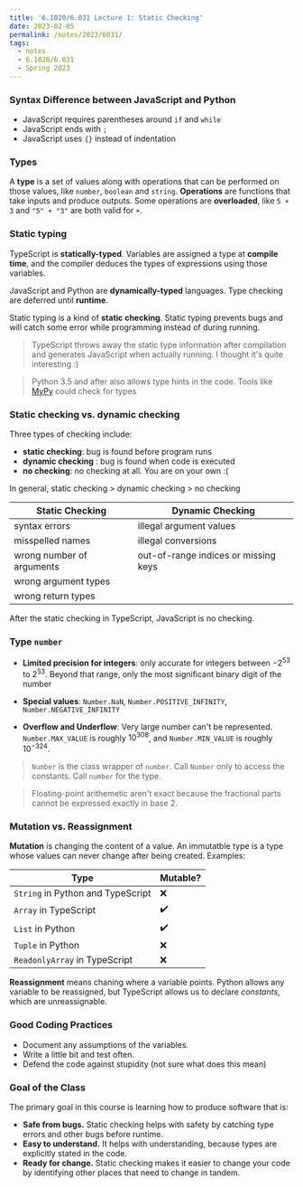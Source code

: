 ```yaml
---
title: '6.1020/6.031 Lecture 1: Static Checking'
date: 2023-02-05
permalink: /notes/2023/6031/
tags:
  - notes
  - 6.1020/6.031
  - Spring 2023
---
```


### Syntax Difference between JavaScript and Python

- JavaScript requires parentheses around `if` and `while`
- JavaScript ends with `;`
- JavaScript uses `{}` instead of indentation

### Types

A **type** is a set of values along with operations that can be performed on those values, like `number`, `boolean` and `string`.
**Operations** are functions that take inputs and produce outputs.
Some operations are **overloaded**, like `5 + 3` and `"5" + "3"` are both valid for `+`.

### Static typing

TypeScript is **statically-typed**. Variables are assigned a type at **compile time**, and the compiler deduces the types of expressions using those variables.

JavaScript and Python are **dynamically-typed** languages. Type checking are deferred until **runtime**.

Static typing is a kind of **static checking**. Static typing prevents bugs and will catch some error while programming instead of during running.

> TypeScript throws away the static type information after compilation and generates JavaScript when actually running. I thought it's quite interesting :)

> Python 3.5 and after also allows type hints in the code. Tools like [MyPy](https://mypy-lang.org/) could check for types

### Static checking vs. dynamic checking

Three types of checking include:

- **static checking**: bug is found before program runs
- **dynamic checking** : bug is found when code is executed
- **no checking**: no checking at all. You are on your own :(

In general, static checking > dynamic checking > no checking

| Static Checking | Dynamic Checking |
|-----------------|------------------|
| syntax errors | illegal argument values |
| misspelled names | illegal conversions |
| wrong number of arguments | out-of-range indices or missing keys |
| wrong argument types | |
| wrong return types | |

After the static checking in TypeScript, JavaScript is no checking.

### Type `number`

- **Limited precision for integers**: only accurate for integers between $-2^{53}$ to $2^{53}$. Beyond that range, only the most significant binary digit of the number

- **Special values**: `Number.NaN`, `Number.POSITIVE_INFINITY`, `Number.NEGATIVE_INFINITY`

- **Overflow and Underflow**: Very large number can't be represented. `Number.MAX_VALUE` is roughly $10^{308}$, and `Number.MIN_VALUE` is roughly $10^{-324}$.

> `Number` is the class wrapper of `number`. Call `Number` only to access the constants. Call `number` for the type.

> Floating-point arithemetic aren't exact because the fractional parts cannot be expressed exactly in base 2.

### Mutation vs. Reassignment

**Mutation** is changing the content of a value. An immutatble type is a type whose values can never change after being created.
Examples:

| Type | Mutable? |
|------|----------|
|`String` in Python and TypeScript| :x: |
| `Array` in TypeScript | :heavy_check_mark: |
| `List` in Python | :heavy_check_mark: |
| `Tuple` in Python | :x: |
| `ReadonlyArray` in TypeScript | :x: |

**Reassignment** means chaning where a variable points. Python allows any variable to be reassigned, but TypeScript allows us to declare *constants*, which are unreassignable.

### Good Coding Practices

- Document any assumptions of the variables.
- Write a little bit and test often.
- Defend the code against stupidity (not sure what does this mean)

### Goal of the Class

The primary goal in this course is learning how to produce software that is:

- **Safe from bugs.** Static checking helps with safety by catching type errors and other bugs before runtime.
- **Easy to understand.** It helps with understanding, because types are explicitly stated in the code.
- **Ready for change.** Static checking makes it easier to change your code by identifying other places that need to change in tandem.